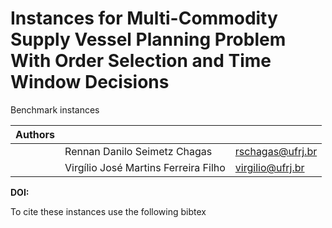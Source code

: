 # Instances for Multi-Commodity Supply Vessel Planning Problem With Order Selection and Time Window Decisions


Benchmark instances

| **Authors** |                                      |                  |
| ----------- | ------------------------------------ | ---------------- |
|             | Rennan Danilo Seimetz Chagas         | rschagas@ufrj.br |
|             | Virgílio José Martins Ferreira Filho | virgilio@ufrj.br |

**DOI:** 



To cite these instances use the following bibtex

```

```

